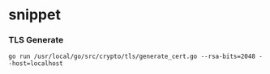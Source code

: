 # snippet

### TLS Generate
```shell
go run /usr/local/go/src/crypto/tls/generate_cert.go --rsa-bits=2048 --host=localhost
```